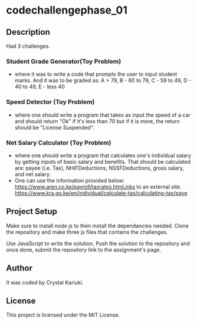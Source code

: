 # codechallengephase_01

 ## Description

Had 3 challenges.

### Student Grade Generator(Toy Problem)
- where it was to write a code that prompts the user to input student marks. And it was to be graded as: A > 79, B - 60 to 79, C -  59 to 49, D - 40 to 49, E - less 40

### Speed Detector (Toy Problem)
- where one should write a program that takes as input the speed of a car and should return "Ok" if it's less than 70 but if it is more, the return should be "License Suspended".

### Net Salary Calculator (Toy Problem)
- where one should write a program that calculates one's individual salary by getting inputs of basic salary and benefits. That should be calculated are: payee (i.e. Tax), NHIFDeductions, NSSFDeductions, gross salary, and net salary. 
- One can use the information provided below:
   https://www.aren.co.ke/payroll/taxrates.htmLinks to an external site. 
   https://www.kra.go.ke/en/individual/calculate-tax/calculating-tax/paye 

## Project Setup 

Make sure to install node js to then install the dependancies needed. Clone the repository and make three js files that contains the challenges.

Use JavaScript to write the solution, Push the solution to the repository and once done, submit the repository link to the assignment's page.

## Author

It was coded by Crystal Kariuki.

## License

This project is licensed under the MIT License.
